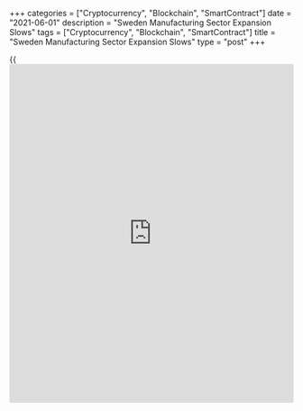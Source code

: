 +++
categories = ["Cryptocurrency", "Blockchain", "SmartContract"]
date = "2021-06-01"
description = "Sweden Manufacturing Sector Expansion Slows"
tags = ["Cryptocurrency", "Blockchain", "SmartContract"]
title = "Sweden Manufacturing Sector Expansion Slows"
type = "post"
+++

{{<iframe id="large-banner" src="https://www.bounty.group/#slide=27.0" width="100%" height="600" scrolling="no" style="border: 0px solid rgb(216, 221, 230); border-radius: 3px;">}}

Sweden's manufacturing sector expanded at a softer pace in May, survey
data from Swedbank and the logistics association SILF showed on Tuesday.

The purchasing managers' index for the manufacturing sector rose to 66.4
in May from a revised 69.0 in April.

A PMI reading above 50 suggests growth in the manufacturing sector.

"Despite the decline, it is the fourth highest level in the index's
26-year [history](https://www.fixpro.org/post/chargeless-historical-data-api-backtesting/) and shows that the strong industrial [economy][1]
persists even though increased supply shortages may become a greater
challenge in the future," Swedbank analyst Jorgen Kennemar said.

All the five sub-indices declined in May. The largest negative
contribution came from the order intake index.

The Swedish manufacturing PMI showed a growing optimism in the industry
to increase production in the next six months, despite destruction in
global trade and storage of intermediate goods, the survey said.

Prices for suppliers' raw material and input goods decreased in May,
albeit at a [historical](https://www.fintechee.com/services/historical-data-for-forex/)ly high levels.

Cost pressures increased at the producer level due to higher activity in
industry, rising global raw material prices and shortage in inputs.

For comments and feedback [contact](https://www.playgroundfx.com/contact/): editorial@rtt[news](https://www.letsplayfx.com/blog/forex-news-website/).com

[Economic News][1]

 **What parts of the world are seeing the best (and worst) economic
performances lately? Click[here][2] to check out our [Econ Scorecard][2]
and find out! See up-to-the-moment [ranking](https://www.playgroundfx.com/blog/crypto-exchange-ranking/)s for the best and worst
performers in [GDP][3], [unemployment rate][4], [inflation][5] and much
more.**

   1. www.rtt[news](https://www.letsplayfx.com/blog/forex-news-website/).com/Content/EconomicNews.aspx
   2. www.rtt[news](https://www.letsplayfx.com/blog/forex-news-website/).com/economic-scorecard/world-rank/PPI/highest-performance.aspx
   3. www.rtt[news](https://www.letsplayfx.com/blog/forex-news-website/).com/economic-scorecard/world-rank/GDP/highest-performance.aspx
   4. www.rtt[news](https://www.letsplayfx.com/blog/forex-news-website/).com/economic-scorecard/world-rank/unemployment-rate/lowest-performance.aspx
   5. www.rtt[news](https://www.letsplayfx.com/blog/forex-news-website/).com/economic-scorecard/world-rank/CPI/highest-performance.aspx